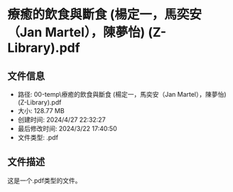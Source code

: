 ﻿# 療癒的飲食與斷食 (楊定一，馬奕安（Jan Martel），陳夢怡) (Z-Library).pdf

## 文件信息
- 路径: 00-temp\療癒的飲食與斷食 (楊定一，馬奕安（Jan Martel），陳夢怡) (Z-Library).pdf
- 大小: 128.77 MB
- 创建时间: 2024/4/27 22:32:27
- 最后修改时间: 2024/3/22 17:40:50
- 文件类型: .pdf

## 文件描述
这是一个.pdf类型的文件。

